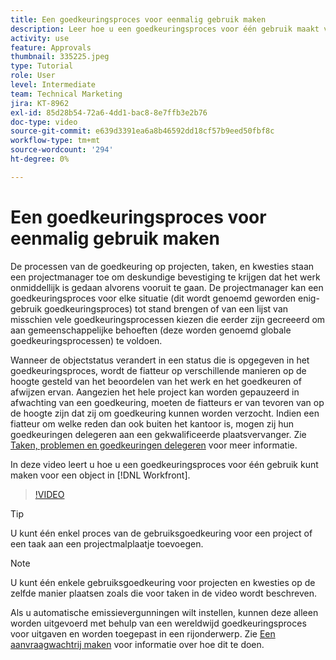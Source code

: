 ```yaml
---
title: Een goedkeuringsproces voor eenmalig gebruik maken
description: Leer hoe u een goedkeuringsproces voor één gebruik maakt van een project, taak of uitgave in Workfront.
activity: use
feature: Approvals
thumbnail: 335225.jpeg
type: Tutorial
role: User
level: Intermediate
team: Technical Marketing
jira: KT-8962
exl-id: 85d28b54-72a6-4dd1-bac8-8e7ffb3e2b76
doc-type: video
source-git-commit: e639d3391ea6a8b46592dd18cf57b9eed50fbf8c
workflow-type: tm+mt
source-wordcount: '294'
ht-degree: 0%

---
```


# Een goedkeuringsproces voor eenmalig gebruik maken

De processen van de goedkeuring op projecten, taken, en kwesties staan een projectmanager toe om deskundige bevestiging te krijgen dat het werk onmiddellijk is gedaan alvorens vooruit te gaan. De projectmanager kan een goedkeuringsproces voor elke situatie (dit wordt genoemd geworden enig-gebruik goedkeuringsproces) tot stand brengen of van een lijst van misschien vele goedkeuringsprocessen kiezen die eerder zijn gecreeerd om aan gemeenschappelijke behoeften (deze worden genoemd globale goedkeuringsprocessen) te voldoen.

Wanneer de objectstatus verandert in een status die is opgegeven in het goedkeuringsproces, wordt de fiatteur op verschillende manieren op de hoogte gesteld van het beoordelen van het werk en het goedkeuren of afwijzen ervan. Aangezien het hele project kan worden gepauzeerd in afwachting van een goedkeuring, moeten de fiatteurs er van tevoren van op de hoogte zijn dat zij om goedkeuring kunnen worden verzocht. Indien een fiatteur om welke reden dan ook buiten het kantoor is, mogen zij hun goedkeuringen delegeren aan een gekwalificeerde plaatsvervanger. Zie [Taken, problemen en goedkeuringen delegeren](https://experienceleague.adobe.com/docs/workfront-learn/tutorials-workfront/manage-work/approval-processes-and-milestone-paths/delegate-approvals.html) voor meer informatie.

In deze video leert u hoe u een goedkeuringsproces voor één gebruik kunt maken voor een object in [!DNL  Workfront].

>[!VIDEO](https://video.tv.adobe.com/v/335225/?quality=12&learn=on)

>[!TIP]
>
>U kunt één enkel proces van de gebruiksgoedkeuring voor een project of een taak aan een projectmalplaatje toevoegen.

>[!NOTE]
>
>U kunt één enkele gebruiksgoedkeuring voor projecten en kwesties op de zelfde manier plaatsen zoals die voor taken in de video wordt beschreven.
>
>Als u automatische emissievergunningen wilt instellen, kunnen deze alleen worden uitgevoerd met behulp van een wereldwijd goedkeuringsproces voor uitgaven en worden toegepast in een rijonderwerp. Zie [Een aanvraagwachtrij maken](https://experienceleague.corp.adobe.com/docs/workfront/using/manage-work/requests/create-and-manage-request-queues/create-request-queue.html) voor informatie over hoe dit te doen.

